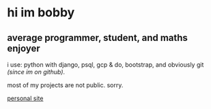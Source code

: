 # hi im bobby
## average programmer, student, and maths enjoyer

i use: python with django, psql, gcp & do, bootstrap, and obviously git *(since im on github)*.

most of my projects are not public. sorry.

[personal site](https://bobbedbob.io/)
